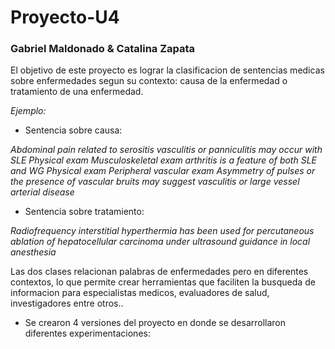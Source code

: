 # Proyecto-U4
### Gabriel Maldonado & Catalina Zapata
El objetivo de este proyecto es lograr la clasificacion de sentencias medicas sobre enfermedades segun su contexto: causa de la enfermedad o tratamiento de una enfermedad.

*Ejemplo:*
* Sentencia sobre causa: 

*Abdominal pain related to serositis vasculitis or panniculitis may occur with SLE Physical exam Musculoskeletal exam arthritis is a feature of both SLE and WG Physical exam Peripheral vascular exam Asymmetry of pulses or the presence of vascular bruits may suggest vasculitis or large vessel arterial disease* 
* Sentencia sobre tratamiento: 

*Radiofrequency interstitial hyperthermia has been used for percutaneous ablation of hepatocellular carcinoma  under ultrasound guidance in local anesthesia* 

Las dos clases relacionan palabras de enfermedades pero en diferentes contextos, lo que permite crear herramientas que faciliten la busqueda de informacion para especialistas medicos, evaluadores de salud, investigadores entre otros..

* Se crearon 4 versiones del proyecto en donde se desarrollaron diferentes experimentaciones:
